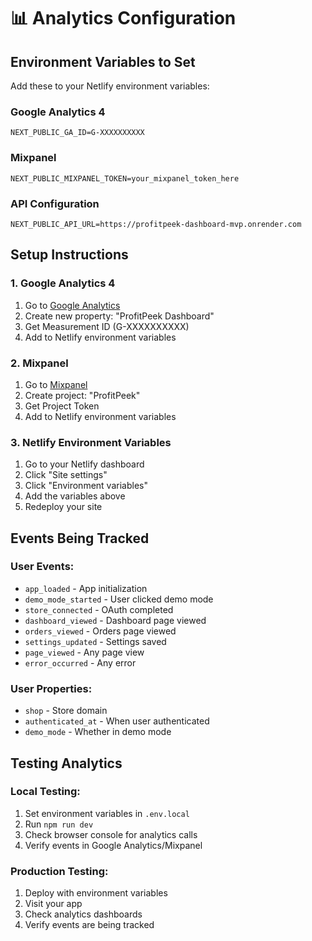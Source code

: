 # 📊 Analytics Configuration

## **Environment Variables to Set**

Add these to your Netlify environment variables:

### **Google Analytics 4**
```
NEXT_PUBLIC_GA_ID=G-XXXXXXXXXX
```

### **Mixpanel**
```
NEXT_PUBLIC_MIXPANEL_TOKEN=your_mixpanel_token_here
```

### **API Configuration**
```
NEXT_PUBLIC_API_URL=https://profitpeek-dashboard-mvp.onrender.com
```

## **Setup Instructions**

### **1. Google Analytics 4**
1. Go to [Google Analytics](https://analytics.google.com)
2. Create new property: "ProfitPeek Dashboard"
3. Get Measurement ID (G-XXXXXXXXXX)
4. Add to Netlify environment variables

### **2. Mixpanel**
1. Go to [Mixpanel](https://mixpanel.com)
2. Create project: "ProfitPeek"
3. Get Project Token
4. Add to Netlify environment variables

### **3. Netlify Environment Variables**
1. Go to your Netlify dashboard
2. Click "Site settings"
3. Click "Environment variables"
4. Add the variables above
5. Redeploy your site

## **Events Being Tracked**

### **User Events:**
- `app_loaded` - App initialization
- `demo_mode_started` - User clicked demo mode
- `store_connected` - OAuth completed
- `dashboard_viewed` - Dashboard page viewed
- `orders_viewed` - Orders page viewed
- `settings_updated` - Settings saved
- `page_viewed` - Any page view
- `error_occurred` - Any error

### **User Properties:**
- `shop` - Store domain
- `authenticated_at` - When user authenticated
- `demo_mode` - Whether in demo mode

## **Testing Analytics**

### **Local Testing:**
1. Set environment variables in `.env.local`
2. Run `npm run dev`
3. Check browser console for analytics calls
4. Verify events in Google Analytics/Mixpanel

### **Production Testing:**
1. Deploy with environment variables
2. Visit your app
3. Check analytics dashboards
4. Verify events are being tracked
